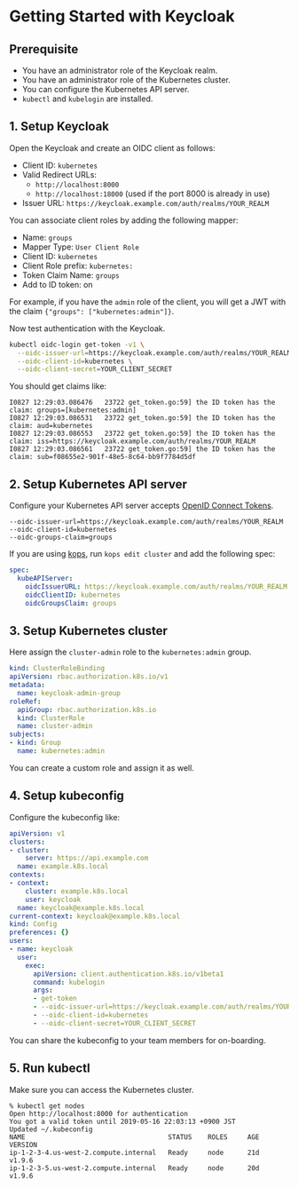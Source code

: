 # Getting Started with Keycloak

## Prerequisite

- You have an administrator role of the Keycloak realm.
- You have an administrator role of the Kubernetes cluster.
- You can configure the Kubernetes API server.
- `kubectl` and `kubelogin` are installed.

## 1. Setup Keycloak

Open the Keycloak and create an OIDC client as follows:

- Client ID: `kubernetes`
- Valid Redirect URLs:
    - `http://localhost:8000`
    - `http://localhost:18000` (used if the port 8000 is already in use)
- Issuer URL: `https://keycloak.example.com/auth/realms/YOUR_REALM`

You can associate client roles by adding the following mapper:

- Name: `groups`
- Mapper Type: `User Client Role`
- Client ID: `kubernetes`
- Client Role prefix: `kubernetes:`
- Token Claim Name: `groups`
- Add to ID token: on

For example, if you have the `admin` role of the client, you will get a JWT with the claim `{"groups": ["kubernetes:admin"]}`.

Now test authentication with the Keycloak.

```sh
kubectl oidc-login get-token -v1 \
  --oidc-issuer-url=https://keycloak.example.com/auth/realms/YOUR_REALM \
  --oidc-client-id=kubernetes \
  --oidc-client-secret=YOUR_CLIENT_SECRET
```

You should get claims like:

```
I0827 12:29:03.086476   23722 get_token.go:59] the ID token has the claim: groups=[kubernetes:admin]
I0827 12:29:03.086531   23722 get_token.go:59] the ID token has the claim: aud=kubernetes
I0827 12:29:03.086553   23722 get_token.go:59] the ID token has the claim: iss=https://keycloak.example.com/auth/realms/YOUR_REALM
I0827 12:29:03.086561   23722 get_token.go:59] the ID token has the claim: sub=f08655e2-901f-48e5-8c64-bb9f7784d5df
```

## 2. Setup Kubernetes API server

Configure your Kubernetes API server accepts [OpenID Connect Tokens](https://kubernetes.io/docs/reference/access-authn-authz/authentication/#openid-connect-tokens).

```
--oidc-issuer-url=https://keycloak.example.com/auth/realms/YOUR_REALM
--oidc-client-id=kubernetes
--oidc-groups-claim=groups
```

If you are using [kops](https://github.com/kubernetes/kops), run `kops edit cluster` and add the following spec:

```yaml
spec:
  kubeAPIServer:
    oidcIssuerURL: https://keycloak.example.com/auth/realms/YOUR_REALM
    oidcClientID: kubernetes
    oidcGroupsClaim: groups
```

## 3. Setup Kubernetes cluster

Here assign the `cluster-admin` role to the `kubernetes:admin` group.

```yaml
kind: ClusterRoleBinding
apiVersion: rbac.authorization.k8s.io/v1
metadata:
  name: keycloak-admin-group
roleRef:
  apiGroup: rbac.authorization.k8s.io
  kind: ClusterRole
  name: cluster-admin
subjects:
- kind: Group
  name: kubernetes:admin
```

You can create a custom role and assign it as well.

## 4. Setup kubeconfig

Configure the kubeconfig like:

```yaml
apiVersion: v1
clusters:
- cluster:
    server: https://api.example.com
  name: example.k8s.local
contexts:
- context:
    cluster: example.k8s.local
    user: keycloak
  name: keycloak@example.k8s.local
current-context: keycloak@example.k8s.local
kind: Config
preferences: {}
users:
- name: keycloak
  user:
    exec:
      apiVersion: client.authentication.k8s.io/v1beta1
      command: kubelogin
      args:
      - get-token
      - --oidc-issuer-url=https://keycloak.example.com/auth/realms/YOUR_REALM
      - --oidc-client-id=kubernetes
      - --oidc-client-secret=YOUR_CLIENT_SECRET
```

You can share the kubeconfig to your team members for on-boarding.

## 5. Run kubectl

Make sure you can access the Kubernetes cluster.

```
% kubectl get nodes
Open http://localhost:8000 for authentication
You got a valid token until 2019-05-16 22:03:13 +0900 JST
Updated ~/.kubeconfig
NAME                                    STATUS    ROLES     AGE       VERSION
ip-1-2-3-4.us-west-2.compute.internal   Ready     node      21d       v1.9.6
ip-1-2-3-5.us-west-2.compute.internal   Ready     node      20d       v1.9.6
```
